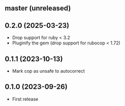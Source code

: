 ## master (unreleased)

## 0.2.0 (2025-03-23)

- Drop support for ruby < 3.2
- Pluginify the gem (drop support for rubocop < 1.72)

## 0.1.1 (2023-10-13)

- Mark cop as unsafe to autocorrect

## 0.1.0 (2023-09-26)

- First release
